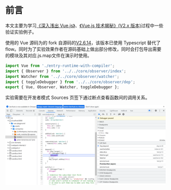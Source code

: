 # 前言

本文主要为学习[《深入浅出 Vue.js》](https://www.ituring.com.cn/book/2675)、[《Vue.js 技术揭秘》(V2.x 版本)](https://ustbhuangyi.github.io/vue-analysis/)过程中一些验证实验例子。

使用的 Vue 源码为的 fork 自源码的[V2.6.14](https://github.com/erlangera/vue/tree/study)，该版本已使用 Typescript 替代了 flow。同时为了实验效果作者在源码基础上做出部分修改，同时会打包导出需要的模块及其对应.js.map文件在演示时使用。

```js
import Vue from './entry-runtime-with-compiler';
import { Observer } from '../../core/observer/index';
import Watcher from '../../core/observer/watcher';
import { toggleDebugger } from '../../core/observer/dep';
export { Vue, Observer, Watcher, toggleDebugger };
```

实验需要在开发者模式 Sources 页签下通过断点查看函数间的调用关系。

![F12截图](./f12-example.png)
